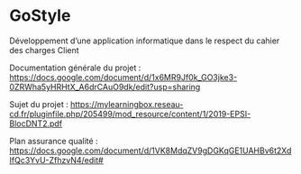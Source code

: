 # GoStyle
Développement d’une application informatique dans le respect du cahier des charges Client

Documentation générale du projet :
https://docs.google.com/document/d/1x6MR9Jf0k_GO3jke3-0ZRWha5yHRHtX_A6drCAuO9dk/edit?usp=sharing

Sujet du projet :
https://mylearningbox.reseau-cd.fr/pluginfile.php/205499/mod_resource/content/1/2019-EPSI-BlocDNT2.pdf

Plan assurance qualité :
https://docs.google.com/document/d/1VK8MdqZV9gDGKqGE1UAHBv6t2XdIfQc3YvU-ZfhzvN4/edit#
